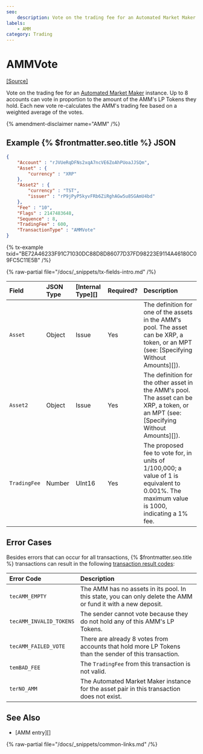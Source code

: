 ```yaml
---
seo:
    description: Vote on the trading fee for an Automated Market Maker.
labels:
    - AMM
category: Trading
---
```

# AMMVote
[[Source]](https://github.com/XRPLF/rippled/blob/master/src/xrpld/app/tx/detail/AMMVote.cpp "Source")

Vote on the trading fee for an [Automated Market Maker](../../../../concepts/tokens/decentralized-exchange/automated-market-makers.md) instance. Up to 8 accounts can vote in proportion to the amount of the AMM's LP Tokens they hold. Each new vote re-calculates the AMM's trading fee based on a weighted average of the votes.

{% amendment-disclaimer name="AMM" /%}

## Example {% $frontmatter.seo.title %} JSON

```json
{
    "Account" : "rJVUeRqDFNs2xqA7ncVE6ZoAhPUoaJJSQm",
    "Asset" : {
        "currency" : "XRP"
    },
    "Asset2" : {
        "currency" : "TST",
        "issuer" : "rP9jPyP5kyvFRb6ZiRghAGw5u8SGAmU4bd"
    },
    "Fee" : "10",
    "Flags" : 2147483648,
    "Sequence" : 8,
    "TradingFee" : 600,
    "TransactionType" : "AMMVote"
}
```

{% tx-example txid="BE72A46233F91C71030DC88D8D86077D37FD98223E9114A46180C09FC5C11E5B" /%}

{% raw-partial file="/docs/_snippets/tx-fields-intro.md" /%}

| Field        | JSON Type | [Internal Type][] | Required? | Description |
|:-------------|:----------|:------------------|:----------|:------------|
| `Asset`      | Object    | Issue             | Yes       | The definition for one of the assets in the AMM's pool. The asset can be XRP, a token, or an MPT (see: [Specifying Without Amounts][]). |
| `Asset2`     | Object    | Issue             | Yes       | The definition for the other asset in the AMM's pool. The asset can be XRP, a token, or an MPT (see: [Specifying Without Amounts][]). |
| `TradingFee` | Number    | UInt16            | Yes       | The proposed fee to vote for, in units of 1/100,000; a value of 1 is equivalent to 0.001%. The maximum value is 1000, indicating a 1% fee. |

## Error Cases

Besides errors that can occur for all transactions, {% $frontmatter.seo.title %} transactions can result in the following [transaction result codes](../transaction-results/index.md):

| Error Code              | Description                                  |
|:------------------------|:---------------------------------------------|
| `tecAMM_EMPTY`          | The AMM has no assets in its pool. In this state, you can only delete the AMM or fund it with a new deposit. |
| `tecAMM_INVALID_TOKENS` | The sender cannot vote because they do not hold any of this AMM's LP Tokens. |
| `tecAMM_FAILED_VOTE`    | There are already 8 votes from accounts that hold more LP Tokens than the sender of this transaction. |
| `temBAD_FEE`            | The `TradingFee` from this transaction is not valid. |
| `terNO_AMM`             | The Automated Market Maker instance for the asset pair in this transaction does not exist. |

## See Also

- [AMM entry][]

{% raw-partial file="/docs/_snippets/common-links.md" /%}

